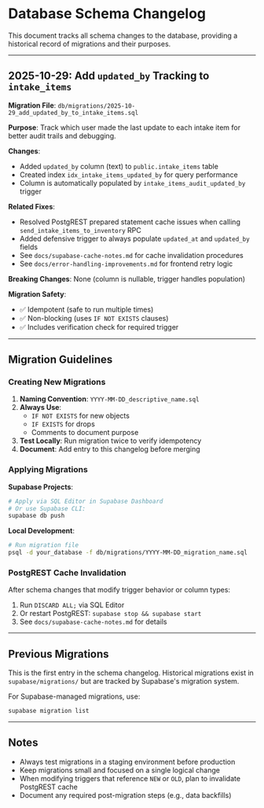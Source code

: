 # Database Schema Changelog

This document tracks all schema changes to the database, providing a historical record of migrations and their purposes.

---

## 2025-10-29: Add `updated_by` Tracking to `intake_items`

**Migration File**: `db/migrations/2025-10-29_add_updated_by_to_intake_items.sql`

**Purpose**: Track which user made the last update to each intake item for better audit trails and debugging.

**Changes**:
- Added `updated_by` column (text) to `public.intake_items` table
- Created index `idx_intake_items_updated_by` for query performance
- Column is automatically populated by `intake_items_audit_updated_by` trigger

**Related Fixes**:
- Resolved PostgREST prepared statement cache issues when calling `send_intake_items_to_inventory` RPC
- Added defensive trigger to always populate `updated_at` and `updated_by` fields
- See `docs/supabase-cache-notes.md` for cache invalidation procedures
- See `docs/error-handling-improvements.md` for frontend retry logic

**Breaking Changes**: None (column is nullable, trigger handles population)

**Migration Safety**: 
- ✅ Idempotent (safe to run multiple times)
- ✅ Non-blocking (uses `IF NOT EXISTS` clauses)
- ✅ Includes verification check for required trigger

---

## Migration Guidelines

### Creating New Migrations

1. **Naming Convention**: `YYYY-MM-DD_descriptive_name.sql`
2. **Always Use**:
   - `IF NOT EXISTS` for new objects
   - `IF EXISTS` for drops
   - Comments to document purpose
3. **Test Locally**: Run migration twice to verify idempotency
4. **Document**: Add entry to this changelog before merging

### Applying Migrations

**Supabase Projects**:
```bash
# Apply via SQL Editor in Supabase Dashboard
# Or use Supabase CLI:
supabase db push
```

**Local Development**:
```bash
# Run migration file
psql -d your_database -f db/migrations/YYYY-MM-DD_migration_name.sql
```

### PostgREST Cache Invalidation

After schema changes that modify trigger behavior or column types:

1. Run `DISCARD ALL;` via SQL Editor
2. Or restart PostgREST: `supabase stop && supabase start`
3. See `docs/supabase-cache-notes.md` for details

---

## Previous Migrations

This is the first entry in the schema changelog. Historical migrations exist in `supabase/migrations/` but are tracked by Supabase's migration system.

For Supabase-managed migrations, use:
```bash
supabase migration list
```

---

## Notes

- Always test migrations in a staging environment before production
- Keep migrations small and focused on a single logical change
- When modifying triggers that reference `NEW` or `OLD`, plan to invalidate PostgREST cache
- Document any required post-migration steps (e.g., data backfills)
